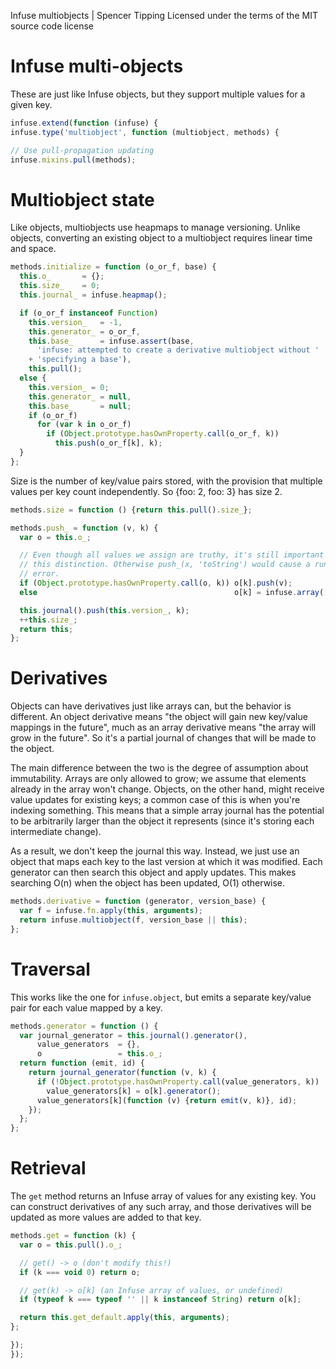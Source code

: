 Infuse multiobjects | Spencer Tipping
Licensed under the terms of the MIT source code license

# Infuse multi-objects

These are just like Infuse objects, but they support multiple values for a
given key.

```js
infuse.extend(function (infuse) {
infuse.type('multiobject', function (multiobject, methods) {
```

```js
// Use pull-propagation updating
infuse.mixins.pull(methods);
```

# Multiobject state

Like objects, multiobjects use heapmaps to manage versioning. Unlike objects,
converting an existing object to a multiobject requires linear time and space.

```js
methods.initialize = function (o_or_f, base) {
  this.o_       = {};
  this.size_    = 0;
  this.journal_ = infuse.heapmap();
```

```js
  if (o_or_f instanceof Function)
    this.version_   = -1,
    this.generator_ = o_or_f,
    this.base_      = infuse.assert(base,
      'infuse: attempted to create a derivative multiobject without '
    + 'specifying a base'),
    this.pull();
  else {
    this.version_ = 0;
    this.generator_ = null,
    this.base_      = null;
    if (o_or_f)
      for (var k in o_or_f)
        if (Object.prototype.hasOwnProperty.call(o_or_f, k))
          this.push(o_or_f[k], k);
  }
};
```

Size is the number of key/value pairs stored, with the provision that multiple
values per key count independently. So {foo: 2, foo: 3} has size 2.

```js
methods.size = function () {return this.pull().size_};
```

```js
methods.push_ = function (v, k) {
  var o = this.o_;
```

```js
  // Even though all values we assign are truthy, it's still important to make
  // this distinction. Otherwise push_(x, 'toString') would cause a runtime
  // error.
  if (Object.prototype.hasOwnProperty.call(o, k)) o[k].push(v);
  else                                            o[k] = infuse.array([v]);
```

```js
  this.journal().push(this.version_, k);
  ++this.size_;
  return this;
};
```

# Derivatives

Objects can have derivatives just like arrays can, but the behavior is
different. An object derivative means "the object will gain new key/value
mappings in the future", much as an array derivative means "the array will grow
in the future". So it's a partial journal of changes that will be made to the
object.

The main difference between the two is the degree of assumption about
immutability. Arrays are only allowed to grow; we assume that elements already
in the array won't change. Objects, on the other hand, might receive value
updates for existing keys; a common case of this is when you're indexing
something. This means that a simple array journal has the potential to be
arbitrarily larger than the object it represents (since it's storing each
intermediate change).

As a result, we don't keep the journal this way. Instead, we just use an object
that maps each key to the last version at which it was modified. Each generator
can then search this object and apply updates. This makes searching O(n) when
the object has been updated, O(1) otherwise.

```js
methods.derivative = function (generator, version_base) {
  var f = infuse.fn.apply(this, arguments);
  return infuse.multiobject(f, version_base || this);
};
```

# Traversal

This works like the one for `infuse.object`, but emits a separate key/value
pair for each value mapped by a key.

```js
methods.generator = function () {
  var journal_generator = this.journal().generator(),
      value_generators  = {},
      o                 = this.o_;
  return function (emit, id) {
    return journal_generator(function (v, k) {
      if (!Object.prototype.hasOwnProperty.call(value_generators, k))
        value_generators[k] = o[k].generator();
      value_generators[k](function (v) {return emit(v, k)}, id);
    });
  };
};
```

# Retrieval

The `get` method returns an Infuse array of values for any existing key. You
can construct derivatives of any such array, and those derivatives will be
updated as more values are added to that key.

```js
methods.get = function (k) {
  var o = this.pull().o_;
```

```js
  // get() -> o (don't modify this!)
  if (k === void 0) return o;
```

```js
  // get(k) -> o[k] (an Infuse array of values, or undefined)
  if (typeof k === typeof '' || k instanceof String) return o[k];
```

```js
  return this.get_default.apply(this, arguments);
};
```

```js
});
});

```
